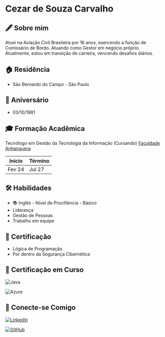 # Cezar de Souza Carvalho 


## 🖋️ Sobre mim
Atuei na Aviação Civil Brasileira por 16 anos, exercendo a função de Comissário de Bordo.
Atuando como Gestor em negócio próprio.
Atualmente, estou em transição de carreira, vencendo desafios diários.

## 🏠 Residência
- São Bernardo do Campo - São Paulo


## 🎂 Aniversário
- 03/10/1981

## 🎓 Formação Acadêmica
Tecnólogo em Gestão da Tecnologia da Informação (Cursando) [Faculdade Anhanguera](https://www.anhanguera.com/)

| Início | Término |
|--------|---------|
Fev 24   | Jul 27  |

## 🛠 Habilidades
- 📚 Inglês - Nível de Procifiência - Básico
- Liderança
- Gestão de Pessoas
- Trabalho em equipe

## 📖 Certificação
- Lógica de Programação
- Por dentro da Segurança Cibernética

## 📒 Certificação em Curso
![Java](https://img.shields.io/badge/java-%23ED8B00.svg?style=for-the-badge&logo=openjdk&logoColor=white)


![Azure](https://img.shields.io/badge/Azure-blue?style=for-the-badge&logo=microsoft%20azure&logoColor=blue&labelColor=FFFFFF&link=https%3A%2F%2Fimages.app.goo.gl%2FK7PN1jYJd57x4q7A8)

## 📱 Conecte-se Comigo
[![LinkedIn](https://img.shields.io/badge/LinkedIn-0077B5?style=for-the-badge&logo=linkedin&logoColor=white)](https://www.linkedin.com/in/cezar-de-souza-carvalho-594b4a240)

[![GitHub](https://img.shields.io/badge/GitHub-100000?style=for-the-badge&logo=github&logoColor=white)](https://github.com/cezarcarvalho)

